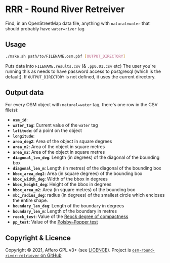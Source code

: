 # RRR - Round River Retreiver

Find, in an OpenStreetMap data file, anything with `natural=water` that should probably have `water=river` tag

## Usage

```bash
./make.sh path/to/FILENAME.osm.pbf [OUTPUT_DIRECTORY]
```

Puts data into `FILENAME.results.csv` (& `.pp0.01.csv` etc) The user you're running this as needs to have password access to postgresql (which is the default). If `OUTPUT_DIRECTORY` is not defined, it uses the current directory.

## Output data

For every OSM object with `natural=water` tag, there's one row in the CSV file(s):

* **`osm_id`**:
* **`water_tag`**: Current value of the `water` tag
* **`latitude`**: of a point on the object
* **`longitude`**:
* **`area_deg2`**: Area of the object in square degrees
* **`area_m2`**: Area of the object in square metres
* **`area_m2`**: Area of the object in square metres
* **`diagonal_len_deg`**: Length (in degrees) of the diagonal of the bounding box
* **`diagonal_len_m`**: Length (in metres) of the diagonal of the bounding box
* **`bbox_area_deg2`**: Area (in square degrees) of the bounding box
* **`bbox_width_deg`**: Width of the bbox in degrees
* **`bbox_height_deg`**: Height of the bbox in degrees
* **`bbox_area_m2`**: Area (in square metres) of the bounding box
* **`mbc_radius_deg`**: radius (in degrees) of the smallest circle which encloses the entire shape.
* **`boundary_len_deg`**: Length of the boundary in degrees
* **`boundary_len_m`**: Length of the boundary in metres
* **`reock_test`**: Value of the [Reock degree of compactness](https://en.wikipedia.org/wiki/Reock_degree_of_compactness)
* **`pp_test`**: Value of the [Polsby–Popper test](https://en.wikipedia.org/wiki/Polsby%E2%80%93Popper_test)


## Copyright & Licence

Copyright © 2021, Affero GPL v3+ (see [LICENCE](./LICENCE)). Project is [`osm-round-river-retriever` on GitHub](https://github.com/amandasaurus/osm-round-river-retriever)
